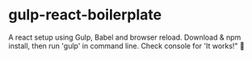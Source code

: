 # gulp-react-boilerplate
A react setup using Gulp, Babel and browser reload.
Download & npm install, then run 'gulp' in command line.
Check console for 'It works!" 🙌

